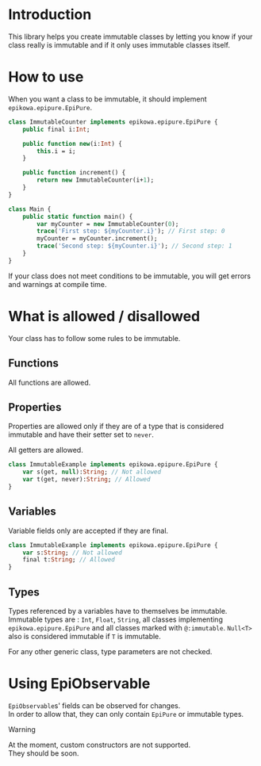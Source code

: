 # Introduction
This library helps you create immutable classes by letting you know if your class really is immutable and if it only uses immutable classes itself.

# How to use
When you want a class to be immutable, it should implement `epikowa.epipure.EpiPure`.

```haxe
class ImmutableCounter implements epikowa.epipure.EpiPure {
    public final i:Int;

    public function new(i:Int) {
        this.i = i;
    }

    public function increment() {
        return new ImmutableCounter(i+1);
    }
}

class Main {
    public static function main() {
        var myCounter = new ImmutableCounter(0);
        trace('First step: ${myCounter.i}'); // First step: 0
        myCounter = myCounter.increment();
        trace('Second step: ${myCounter.i}'); // Second step: 1
    }
}
```

If your class does not meet conditions to be immutable, you will get errors and warnings at compile time.

# What is allowed / disallowed
Your class has to follow some rules to be immutable.
## Functions
All functions are allowed.
## Properties
Properties are allowed only if they are of a type that is considered immutable and have their setter set to `never`.

All getters are allowed.

```haxe
class ImmutableExample implements epikowa.epipure.EpiPure {
    var s(get, null):String; // Not allowed
    var t(get, never):String; // Allowed
}
```

## Variables
Variable fields only are accepted if they are final.

```haxe
class ImmutableExample implements epikowa.epipure.EpiPure {
    var s:String; // Not allowed
    final t:String; // Allowed
}
```

## Types
Types referenced by a variables have to themselves be immutable.  
Immutable types are : `Int`, `Float`, `String`, all classes implementing `epikowa.epipure.EpiPure` and all classes marked with `@:immutable`. `Null<T>` also is considered immutable if `T` is immutable.

For any other generic class, type parameters are not checked.

# Using EpiObservable
`EpiObservable`s' fields can be observed for changes.  
In order to allow that, they can only contain `EpiPure` or immutable types.  

> [!WARNING]
> At the moment, custom constructors are not supported.  
> They should be soon.  

